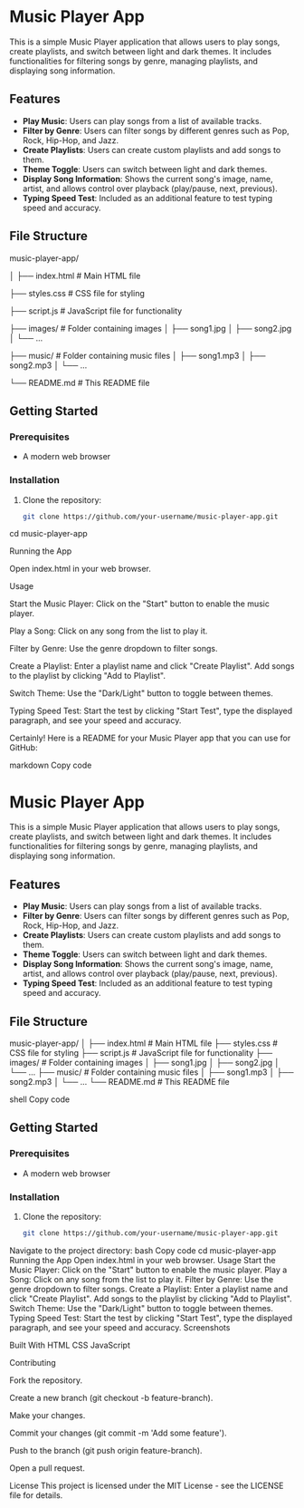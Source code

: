 # Music Player App

This is a simple Music Player application that allows users to play songs, create playlists, and switch between light and dark themes. It includes functionalities for filtering songs by genre, managing playlists, and displaying song information.

## Features

- **Play Music**: Users can play songs from a list of available tracks.
- **Filter by Genre**: Users can filter songs by different genres such as Pop, Rock, Hip-Hop, and Jazz.
- **Create Playlists**: Users can create custom playlists and add songs to them.
- **Theme Toggle**: Users can switch between light and dark themes.
- **Display Song Information**: Shows the current song's image, name, artist, and allows control over playback (play/pause, next, previous).
- **Typing Speed Test**: Included as an additional feature to test typing speed and accuracy.

## File Structure

music-player-app/

│
├── index.html # Main HTML file

├── styles.css # CSS file for styling

├── script.js # JavaScript file for functionality

├── images/ # Folder containing images
│ ├── song1.jpg
│ ├── song2.jpg
│ └── ...

├── music/ # Folder containing music files
│ ├── song1.mp3
│ ├── song2.mp3
│ └── ...

└── README.md # This README file


## Getting Started

### Prerequisites

- A modern web browser

### Installation

1. Clone the repository:
   ```bash
   git clone https://github.com/your-username/music-player-app.git
cd music-player-app

Running the App

Open index.html in your web browser.

Usage

Start the Music Player: Click on the "Start" button to enable the music player.



Play a Song: Click on any song from the list to play it.

Filter by Genre: Use the genre dropdown to filter songs.

Create a Playlist: Enter a playlist name and click "Create Playlist". Add songs to the playlist by clicking "Add to Playlist".

Switch Theme: Use the "Dark/Light" button to toggle between themes.

Typing Speed Test: Start the test by clicking "Start Test", type the displayed paragraph, and see your speed and accuracy.


Certainly! Here is a README for your Music Player app that you can use for GitHub:

markdown
Copy code
# Music Player App

This is a simple Music Player application that allows users to play songs, create playlists, and switch between light and dark themes. It includes functionalities for filtering songs by genre, managing playlists, and displaying song information.

## Features

- **Play Music**: Users can play songs from a list of available tracks.
- **Filter by Genre**: Users can filter songs by different genres such as Pop, Rock, Hip-Hop, and Jazz.
- **Create Playlists**: Users can create custom playlists and add songs to them.
- **Theme Toggle**: Users can switch between light and dark themes.
- **Display Song Information**: Shows the current song's image, name, artist, and allows control over playback (play/pause, next, previous).
- **Typing Speed Test**: Included as an additional feature to test typing speed and accuracy.

## File Structure

music-player-app/
│
├── index.html # Main HTML file
├── styles.css # CSS file for styling
├── script.js # JavaScript file for functionality
├── images/ # Folder containing images
│ ├── song1.jpg
│ ├── song2.jpg
│ └── ...
├── music/ # Folder containing music files
│ ├── song1.mp3
│ ├── song2.mp3
│ └── ...
└── README.md # This README file

shell
Copy code

## Getting Started

### Prerequisites

- A modern web browser

### Installation

1. Clone the repository:
   ```bash
   git clone https://github.com/your-username/music-player-app.git
Navigate to the project directory:
bash
Copy code
cd music-player-app
Running the App
Open index.html in your web browser.
Usage
Start the Music Player: Click on the "Start" button to enable the music player.
Play a Song: Click on any song from the list to play it.
Filter by Genre: Use the genre dropdown to filter songs.
Create a Playlist: Enter a playlist name and click "Create Playlist". Add songs to the playlist by clicking "Add to Playlist".
Switch Theme: Use the "Dark/Light" button to toggle between themes.
Typing Speed Test: Start the test by clicking "Start Test", type the displayed paragraph, and see your speed and accuracy.
Screenshots


Built With
HTML
CSS
JavaScript

Contributing

Fork the repository.

Create a new branch (git checkout -b feature-branch).

Make your changes.

Commit your changes (git commit -m 'Add some feature').

Push to the branch (git push origin feature-branch).

Open a pull request.

License
This project is licensed under the MIT License - see the LICENSE file for details.
